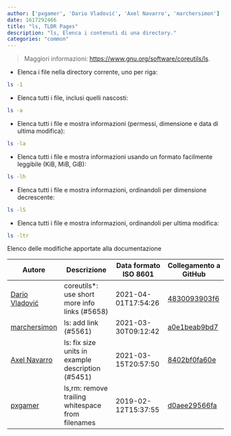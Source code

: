 ```yaml
---
author: ['pxgamer', 'Dario Vladović', 'Axel Navarro', 'marchersimon']
date: 1617292466
title: "ls, TLDR Pages"
description: "ls, Elenca i contenuti di una directory."
categories: "common"
---
```

> Maggiori informazioni: <https://www.gnu.org/software/coreutils/ls>.

- Elenca i file nella directory corrente, uno per riga:

```bash
ls -1
```

- Elenca tutti i file, inclusi quelli nascosti:

```bash
ls -a
```

- Elenca tutti i file e mostra informazioni (permessi, dimensione e data di ultima modifica):

```bash
ls -la
```

- Elenca tutti i file e mostra informazioni usando un formato facilmente leggibile (KiB, MiB, GiB):

```bash
ls -lh
```

- Elenca tutti i file e mostra informazioni, ordinandoli per dimensione decrescente:

```bash
ls -lS
```

- Elenca tutti i file e mostra informazioni, ordinandoli per ultima modifica:

```bash
ls -ltr
```
Elenco delle modifiche apportate alla documentazione


Autore | Descrizione | Data formato ISO 8601 | Collegamento a GitHub
------|-----|-----|-----
[Dario Vladović](mailto:d.vladimyr@gmail.com) | coreutils*: use short more info links (#5658) | 2021-04-01T17:54:26 | [4830093903f6](https://github.com/tldr-pages/tldr/commit/4830093903f66ccf3ebbc2ecf477286e45edac59)
[marchersimon](mailto:50295997+marchersimon@users.noreply.github.com) | ls: add link (#5561) | 2021-03-30T09:12:42 | [a0e1beab9bd7](https://github.com/tldr-pages/tldr/commit/a0e1beab9bd704de488fefaca86d0c5e20a7a03b)
[Axel Navarro](mailto:navarroaxel@gmail.com) | ls: fix size units in example description (#5451) | 2021-03-15T20:57:50 | [8402bf0fa60e](https://github.com/tldr-pages/tldr/commit/8402bf0fa60e2e1d94b94c75aeceba8ed40fc409)
[pxgamer](mailto:owzie123@gmail.com) | ls,rm: remove trailing whitespace from filenames | 2019-02-12T15:37:55 | [d0aee29566fa](https://github.com/tldr-pages/tldr/commit/d0aee29566fa8e0ee65fb30febff321e015af12c)

